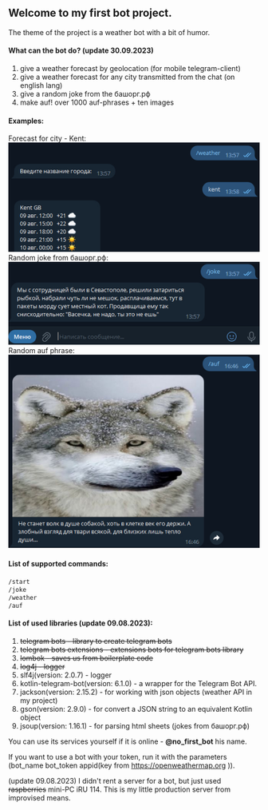 ## Welcome to my first bot project.

The theme of the project is a weather bot with a bit of humor.

#### What can the bot do? (update 30.09.2023)

1. give a weather forecast by geolocation (for mobile telegram-client)
2. give a weather forecast for any city transmitted from the chat (on english lang)
3. give a random joke from the башорг.рф
4. make auf! over 1000 auf-phrases + ten images

#### Examples:

Forecast for city - Kent:</br>
![image info](images/forecast.jpg)</br>
Random joke from башорг.рф:</br>
![image info](images/joke.jpg)</br>
Random auf phrase:</br>
![image info](images/auf.jpg)</br>

#### List of supported commands:

    /start
    /joke
    /weather
    /auf

#### List of used libraries (update 09.08.2023):

1. ~~telegram bots - library to create telegram bots~~
2. ~~telegram bots extensions - extensions bots for telegram bots library~~
3. ~~lombok - saves us from boilerplate code~~
4. ~~log4j - logger~~
5. slf4j(version: 2.0.7) - logger
6. kotlin-telegram-bot(version: 6.1.0) - a wrapper for the Telegram Bot API.
7. jackson(version: 2.15.2) - for working with json objects (weather API in my project)
8. gson(version: 2.9.0) - for convert a JSON string to an equivalent Kotlin object
9. jsoup(version: 1.16.1) - for parsing html sheets (jokes from башорг.рф)

You can use its services yourself if it is online - **@no_first_bot** his name.

If you want to use a bot with your token, run it with the parameters (bot_name bot_token appid(key
from https://openweathermap.org )).

(update 09.08.2023)
I didn't rent a server for a bot, but just used ~~raspberries~~ mini-PC iRU 114. This is my little
production server
from improvised means.